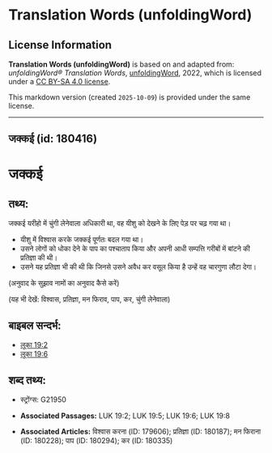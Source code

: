 # Translation Words (unfoldingWord)

## License Information

**Translation Words (unfoldingWord)** is based on and adapted from: _unfoldingWord® Translation Words_, [unfoldingWord](https://unfoldingword.org/utw), 2022, which is licensed under a [CC BY-SA 4.0 license](https://creativecommons.org/licenses/by-sa/4.0/legalcode.en).

This markdown version (created `2025-10-09`) is provided under the same license.



--------------------------------

## जक्कई (id: 180416)

जक्कई
=====

तथ्य:
-----

जक्कई यरीहो में चुंगी लेनेवाला अधिकारी था, वह यीशु को देखने के लिए पेड़ पर चढ़ गया था।

* यीशु में विश्वास करके जक्कई पूर्णतः बदल गया था।
* उसने लोगों को धोका देने के पाप का पश्चाताप किया और अपनी आधी सम्पत्ति गरीबों में बांटने की प्रतिज्ञा की थी।
* उसने यह प्रतिज्ञा भी की थी कि जिनसे उसने अवैध कर वसूल किया है उन्हें वह चारगुणा लौटा देगा।

(अनुवाद के सुझाव नामों का अनुवाद कैसे करें)

(यह भी देखें: विश्वास, प्रतिज्ञा, मन फिराव, पाप, कर, चुंगी लेनेवाला)

बाइबल सन्दर्भ:
--------------

* [लूका 19:2](https://ref.ly/Luke19:2)
* [लूका 19:6](https://ref.ly/Luke19:6)

शब्द तथ्य:
----------

* स्ट्रोंग्स: G21950

* **Associated Passages:** LUK 19:2; LUK 19:5; LUK 19:6; LUK 19:8
* **Associated Articles:** विश्वास करना (ID: 179606); प्रतिज्ञा (ID: 180187); मन फिराना (ID: 180228); पाप (ID: 180294); कर (ID: 180335)

